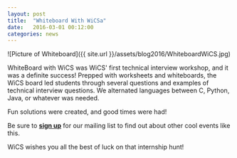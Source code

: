 ```yaml
---
layout: post
title:  "Whiteboard With WiCSa"
date:   2016-03-01 00:12:00
categories: news
---
```


![Picture of Whiteboard]({{ site.url }}/assets/blog2016/WhiteboardWiCS.jpg)

WhiteBoard with WiCS was WiCS' first technical interview workshop, and it was a definite success! Prepped
with worksheets and whiteboards, the WiCS board led students through several questions and examples of 
technical interview questions. We alternated languages between C, Python, Java, or whatever was needed. 

Fun solutions were created, and good times were had! 

Be sure to [**sign up**][mailinglist] for our mailing list to find out about other cool events like this.

WiCS wishes you all the best of luck on that internship hunt!

[mailinglist]: http://columbia.us9.list-manage.com/subscribe?u=4c6a1c710f8ab9cce10272368&id=593b5faa43
